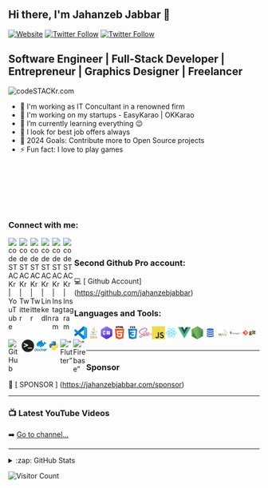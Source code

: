 ## Hi there, I'm **Jahanzeb Jabbar** 👋

[![Website](https://img.shields.io/website?label=Resume&style=for-the-badge&url=https%3A%2F%2Fjahanzeb-j.github.io)](https://jahanzebjabbar.com)
[![Twitter Follow](https://img.shields.io/twitter/follow/JahanzebJabbar?color=1DA1F2&logo=twitter&style=for-the-badge)](https://twitter.com/intent/follow?original_referer=https%3A%2F%2Fgithub.com%2FJahanzeb-j&screen_name=JahanzebJabbar)
[![Twitter Follow](https://img.shields.io/twitter/follow/TechSolWorld_?color=1DA1F2&logo=twitter&style=for-the-badge)](https://twitter.com/intent/follow?original_referer=https%3A%2F%2Fgithub.com%2FJahanzeb-j&screen_name=TechSolWorld_)

## Software Engineer | Full-Stack Developer | Entrepreneur | Graphics Designer | Freelancer

<img align="left" alt="codeSTACKr.com" width="382px" src="https://cdn.dribbble.com/users/1068771/screenshots/14225432/media/0da8c461ba3920a8c827d864a6e051ed.jpg" />
<br/>

- 🔭 I'm working as IT Concultant in a renowned firm
- 🔭 I'm working on my startups - EasyKarao | OKKarao 
- 🌱 I’m currently learning everything 😉
- 👯 I look for best job offers always
- 🥅 2024 Goals: Contribute more to Open Source projects
- ⚡ Fun fact: I love to play games

<br/><br/><br/>
---

### Connect with me:

[<img align="left" alt="" width="22px" src="https://cdn.iconscout.com/icon/premium/png-64-thumb/web-analysis-optimization-internet-webpage-network-analytics-13-8814.png" />][website]
[<img align="left" alt="codeSTACKr | YouTube" width="22px" src="https://cdn.iconscout.com/icon/free/png-64/youtube-268-721990.png" />][youtube]
[<img align="left" alt="codeSTACKr | Twitter" width="22px" src="https://cdn.iconscout.com/icon/free/png-64/connection-83-151102.png" />][twitter]
[<img align="left" alt="codeSTACKr | Twitter" width="22px" src="https://cdn.iconscout.com/icon/free/png-64/connection-83-151102.png" />][twitter2]
[<img align="left" alt="codeSTACKr | LinkedIn" width="22px" src="https://cdn.iconscout.com/icon/free/png-64/linkedin-42-151143.png" />][linkedin]
[<img align="left" alt="codeSTACKr | Instagram" width="22px" src="https://cdn.iconscout.com/icon/free/png-64/instagram-50-151089.png" />][instagram]
[<img align="left" alt="codeSTACKr | Instagram" width="22px" src="https://cdn.iconscout.com/icon/free/png-64/instagram-50-151089.png" />][instagram2]
<br />
### Second Github Pro account:
💻 [ Github Account] (https://github.com/jahanzebjabbar)
<br />

### Languages and Tools:

[<img align="left" alt="Visual Studio Code" width="26px" src="https://raw.githubusercontent.com/github/explore/80688e429a7d4ef2fca1e82350fe8e3517d3494d/topics/visual-studio-code/visual-studio-code.png" />][webdevplaylist]
[<img align="left" alt="JAVA" width="26px" src="https://raw.githubusercontent.com/github/explore/80688e429a7d4ef2fca1e82350fe8e3517d3494d/topics/java/java.png" />][webdevplaylist]
[<img align="left" alt="C#" width="26px" src="https://raw.githubusercontent.com/github/explore/80688e429a7d4ef2fca1e82350fe8e3517d3494d/topics/csharp/csharp.png" />][webdevplaylist]
[<img align="left" alt="HTML5" width="26px" src="https://raw.githubusercontent.com/github/explore/80688e429a7d4ef2fca1e82350fe8e3517d3494d/topics/html/html.png" />][webdevplaylist]
[<img align="left" alt="CSS3" width="26px" src="https://raw.githubusercontent.com/github/explore/80688e429a7d4ef2fca1e82350fe8e3517d3494d/topics/css/css.png" />][cssplaylist]
[<img align="left" alt="Sass" width="26px" src="https://raw.githubusercontent.com/github/explore/80688e429a7d4ef2fca1e82350fe8e3517d3494d/topics/sass/sass.png" />][cssplaylist]
[<img align="left" alt="JavaScript" width="26px" src="https://raw.githubusercontent.com/github/explore/80688e429a7d4ef2fca1e82350fe8e3517d3494d/topics/javascript/javascript.png" />][jsplaylist]
[<img align="left" alt="React" width="26px" src="https://raw.githubusercontent.com/github/explore/80688e429a7d4ef2fca1e82350fe8e3517d3494d/topics/react/react.png" />][reactplaylist]
[<img align="left" alt="VueJs" width="26px" src="https://raw.githubusercontent.com/github/explore/80688e429a7d4ef2fca1e82350fe8e3517d3494d/topics/vue/vue.png" />][webdevplaylist]


[<img align="left" alt="Node.js" width="26px" src="https://raw.githubusercontent.com/github/explore/80688e429a7d4ef2fca1e82350fe8e3517d3494d/topics/nodejs/nodejs.png" />][webdevplaylist]

[<img align="left" alt="SQL" width="26px" src="https://raw.githubusercontent.com/github/explore/80688e429a7d4ef2fca1e82350fe8e3517d3494d/topics/sql/sql.png" />][webdevplaylist]
[<img align="left" alt="MySQL" width="26px" src="https://raw.githubusercontent.com/github/explore/80688e429a7d4ef2fca1e82350fe8e3517d3494d/topics/mysql/mysql.png" />][webdevplaylist]
[<img align="left" alt="MongoDB" width="26px" src="https://raw.githubusercontent.com/github/explore/80688e429a7d4ef2fca1e82350fe8e3517d3494d/topics/mongodb/mongodb.png" />][webdevplaylist]
[<img align="left" alt="Git" width="26px" src="https://raw.githubusercontent.com/github/explore/80688e429a7d4ef2fca1e82350fe8e3517d3494d/topics/git/git.png" />][webdevplaylist]
[<img align="left" alt="GitHub" width="26px" src="https://avatars.githubusercontent.com/u/9919?s=200&v=4" />][webdevplaylist]
[<img align="left" alt="Terminal" width="26px" src="https://raw.githubusercontent.com/github/explore/80688e429a7d4ef2fca1e82350fe8e3517d3494d/topics/terminal/terminal.png" />][webdevplaylist]
[<img align="left" alt="Terminal" width="26px" src="https://raw.githubusercontent.com/github/explore/80688e429a7d4ef2fca1e82350fe8e3517d3494d/topics/docker/docker.png" />][webdevplaylist]
[<img align="left" alt="Terminal" width="26px" src="https://raw.githubusercontent.com/github/explore/80688e429a7d4ef2fca1e82350fe8e3517d3494d/topics/python/python.png" />][webdevplaylist]
[<img align="left" alt=“Flutter” width="26px" src="https://www.vectorlogo.zone/logos/flutterio/flutterio-icon.svg" />][webdevplaylist]
[<img align="left" alt=“Firebase” width="26px" src="https://www.vectorlogo.zone/logos/firebase/firebase-icon.svg" />][webdevplaylist]



<br />
<br />

---

### Sponsor

🤝 [ SPONSOR ] (https://jahanzebjabbar.com/sponsor)

---

### 📺 Latest YouTube Videos

➡️ [Go to channel...](https://www.youtube.com/c/jahanzebkvlogs)

---

<details>
  <summary>:zap: GitHub Stats</summary>

 ![Anurag's GitHub stats](https://github-readme-stats.vercel.app/api?username=jahanzeb-j&show_icons=true)

</details>

 ![Visitor Count](https://profile-counter.glitch.me/{jahanzeb-j}/count.svg)

[website]: https://jahanzebjabbar.com
[course]: http://vsCodeHero.com
[twitter]: https://twitter.com/jahanzebjabbar
[twitter2]: https://twitter.com/techsolworld_
[youtube]: https://www.youtube.com/c/jahanzebkvlogs
[instagram]: https://instagram.com/jahanzebjabbar1
[instagram2]: https://instagram.com/TechSolWorld
[linkedin]: https://linkedin.com/in/jahanzeb-jabbar
[webdevplaylist]: https://
[jsplaylist]: https://
[cssplaylist]: https://
[reactplaylist]: https://
[easykarao]: https://ekinfo.web.app
[okkarao]: https://okkarao.web.app
